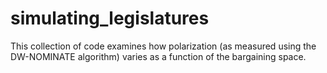# simulating_legislatures

This collection of code examines how polarization (as measured using the DW-NOMINATE algorithm) varies as a function of the bargaining space.
